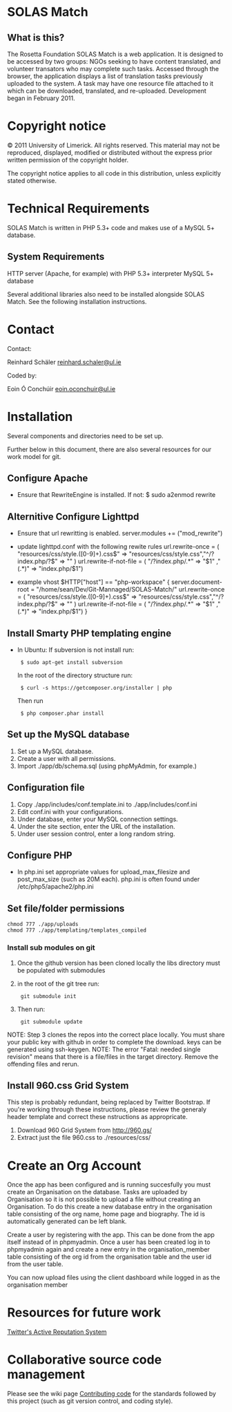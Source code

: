 SOLAS Match
====================

## What is this?

The Rosetta Foundation SOLAS Match is a web application. It
is designed to be accessed by two groups: NGOs seeking to have content
translated, and volunteer transators who may complete such tasks.
Accessed through the browser, the application displays a list of
translation tasks previously uploaded to the system. A task may have
one resource file attached to it which can be downloaded, translated,
and re-uploaded. Development began in February 2011.

# Copyright notice

© 2011 University of Limerick. All rights reserved. This material may
not be reproduced, displayed, modified or distributed without the
express prior written permission of the copyright holder.

The copyright notice applies to all code in this distribution, unless
explicitly stated otherwise.

# Technical Requirements

SOLAS Match is written in PHP 5.3+ code and makes use of
a MySQL 5+ database.

## System Requirements

HTTP server (Apache, for example) with PHP 5.3+ interpreter MySQL 5+
database

Several additional libraries also need to be installed alongside
SOLAS Match. See the following installation instructions.

# Contact

Contact:

  Reinhard Schäler <reinhard.schaler@ul.ie>

Coded by:

  Eoin Ó Conchúir <eoin.oconchuir@ul.ie>


# Installation

Several components and directories need to be set up.

Further below in this document, there are also several resources for our work model for git.

## Configure Apache

 * Ensure that RewriteEngine is installed. If not:
   $ sudo a2enmod rewrite

## Alternitive Configure Lighttpd
 * Ensure that url rewritting is enabled.
    server.modules += ("mod_rewrite")

 * update lighttpd.conf with the following rewite rules
    url.rewrite-once = ( "resources/css/style.([0-9]+).css$" => "resources/css/style.css","^/?index.php/?$" => ""  )
    url.rewrite-if-not-file = ( "/?index.php/.*" => "$1" ,"(.*)" => "index.php/$1")

 * example vhost 
   $HTTP["host"] == "php-workspace" {
      server.document-root = "/home/sean/Dev/Git-Mannaged/SOLAS-Match/"
      url.rewrite-once = ( "resources/css/style.([0-9]+).css$" => "resources/css/style.css","^/?index.php/?$" => ""  )
      url.rewrite-if-not-file = ( "/?index.php/.*" => "$1" ,"(.*)" => "index.php/$1")
   }


## Install Smarty PHP templating engine

 * In Ubuntu:
    If subversion is not install run:
    
        $ sudo apt-get install subversion

	In the root of the directory structure run:

        $ curl -s https://getcomposer.org/installer | php

    Then run 
        
        $ php composer.phar install

## Set up the MySQL database

1. Set up a MySQL database.
2. Create a user with all permissions.
3. Import ./app/db/schema.sql (using phpMyAdmin, for example.)

## Configuration file

1. Copy ./app/includes/conf.template.ini to ./app/includes/conf.ini
2. Edit conf.ini with your configurations.
3. Under database, enter your MySQL connection settings.
4. Under the site section, enter the URL of the installation.
5. Under user session control, enter a long random string.

## Configure PHP

 * In php.ini set appropriate values for upload_max_filesize and post_max_size (such as 20M each).
   php.ini is often found under /etc/php5/apache2/php.ini

## Set file/folder permissions

    chmod 777 ./app/uploads
    chmod 777 ./app/templating/templates_compiled

### Install sub modules on git

1. Once the github version has been cloned locally the libs directory must be populated with
submodules
2. in the root of the git tree run:

        git submodule init

3. Then run:

        git submodule update

NOTE: Step 3 clones the repos into the correct place locally. You must share your public key
with github in order to complete the download. keys can be generated using ssh-keygen.
NOTE: The error "Fatal: needed single revision" means that there is a file/files in the target
directory. Remove the offending files and rerun.

## Install 960.css Grid System

This step is probably redundant, being replaced by Twitter Bootstrap. If you're working
through these instructions, please review the generaly header template and correct these
nstructions as appropricate.

1. Download 960 Grid System from http://960.gs/
2. Extract just the file 960.css to ./resources/css/

# Create an Org Account

Once the app has been configured and is running succesfully you must create an Organisation
on the database. Tasks are uploaded by Organisation so it is not possible to upload a file
without creating an Organisation. To do this create a new database entry in the organisation
table consisting of the org name, home page and biography. The id is automatically generated
can be left blank.

Create a user by registering with the app. This can be done from the app itself instead of in
phpmyadmin. Once a user has been created log in to phpmyadmin again and create a new entry in 
the organisation\_member table consisting of the org id from the organisation table and the user
id from the user table.

You can now upload files using the client dashboard while logged in as the organisation member

# Resources for future work

[Twitter's Active Reputation System](https://github.com/twitter/activerecord-reputation-system)

# Collaborative source code management

Please see the wiki page [Contributing code](https://github.com/TheRosettaFoundation/SOLAS-Match/wiki/Contributing-code)
for the standards followed by this project (such as git version control, and coding
style).
